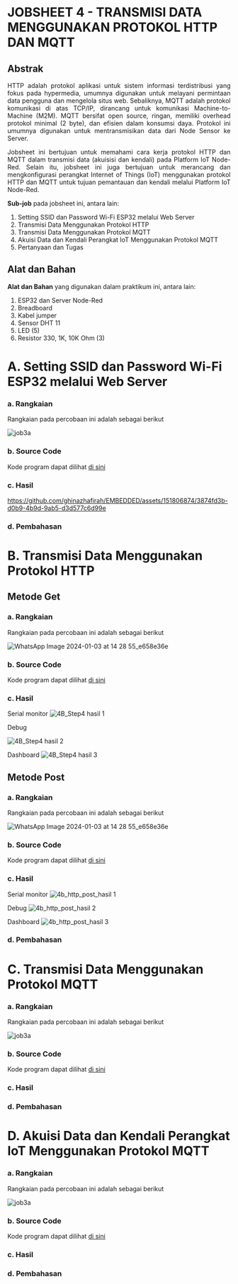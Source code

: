 # JOBSHEET 4 - TRANSMISI DATA MENGGUNAKAN PROTOKOL HTTP DAN MQTT

## Abstrak
<p align="justify">HTTP adalah protokol aplikasi untuk sistem informasi terdistribusi yang fokus pada hypermedia, umumnya digunakan untuk melayani permintaan data pengguna dan mengelola situs web. Sebaliknya, MQTT adalah protokol komunikasi di atas TCP/IP, dirancang untuk komunikasi Machine-to-Machine (M2M). MQTT bersifat open source, ringan, memiliki overhead protokol minimal (2 byte), dan efisien dalam konsumsi daya. Protokol ini umumnya digunakan untuk mentransmisikan data dari Node Sensor ke Server.</p>

<p align="justify">Jobsheet ini bertujuan untuk memahami cara kerja protokol HTTP dan MQTT dalam transmisi data (akuisisi dan kendali) pada Platform IoT Node-Red. Selain itu, jobsheet ini juga bertujuan untuk merancang dan mengkonfigurasi perangkat Internet of Things (IoT) menggunakan protokol HTTP dan MQTT untuk tujuan pemantauan dan kendali melalui Platform IoT Node-Red.</p>

**Sub-job** pada jobsheet ini, antara lain:
1. Setting SSID dan Password Wi-Fi ESP32 melalui Web Server
2. Transmisi Data Menggunakan Protokol HTTP
3. Transmisi Data Menggunakan Protokol MQTT
4. Akuisi Data dan Kendali Perangkat IoT Menggunakan Protokol MQTT
5. Pertanyaan dan Tugas

## Alat dan Bahan
**Alat dan Bahan** yang digunakan dalam praktikum ini, antara lain:
1. ESP32 dan Server Node-Red
2. Breadboard
3. Kabel jumper
4. Sensor DHT 11
5. LED (5)
6. Resistor 330, 1K, 10K Ohm (3)

# A. Setting SSID dan Password Wi-Fi ESP32 melalui Web Server

### a. Rangkaian
Rangkaian pada percobaan ini adalah sebagai berikut

![job3a](https://github.com/iamanisaamalia/sistemembedded/assets/147674408/a37af924-187d-41d9-8d78-a6316d5a189b)


### b. Source Code
Kode program dapat dilihat <a href="https://github.com/ghinazhafirah/EMBEDDED/blob/main/JOB%204/a.%20Setting%20SSID%20dan%20Password%20Wi-Fi%20ESP32%20melalui%20Web%20Server/JOB_4_A.ino">di sini</a>

### c. Hasil 

https://github.com/ghinazhafirah/EMBEDDED/assets/151806874/3874fd3b-d0b9-4b9d-9ab5-d3d577c6d99e

### d. Pembahasan

# B. Transmisi Data Menggunakan Protokol HTTP
## Metode Get
### a. Rangkaian
Rangkaian pada percobaan ini adalah sebagai berikut

![WhatsApp Image 2024-01-03 at 14 28 55_e658e36e](https://github.com/ghinazhafirah/EMBEDDED/assets/151806874/afc9a6c2-d5d9-49c3-b17e-478941ce97af)

### b. Source Code
Kode program dapat dilihat <a href="https://github.com/ghinazhafirah/EMBEDDED/blob/main/JOB%204/b.%20Transmisi%20Data%20Menggunakan%20Protokol%20HTTP/4b_Http_Get/4b_step4/4b_step4.ino">di sini</a>

### c. Hasil 

Serial monitor
![4B_Step4 hasil 1](https://github.com/ghinazhafirah/EMBEDDED/assets/151806874/70367b87-6a21-406c-b975-dd27eabb3158)

Debug

![4B_Step4 hasil 2](https://github.com/ghinazhafirah/EMBEDDED/assets/151806874/e15aef80-80d5-4a2b-b514-7fd18ffb5c6d)

Dashboard
![4B_Step4 hasil 3](https://github.com/ghinazhafirah/EMBEDDED/assets/151806874/551d1bac-baac-4651-8f10-3e54c10a536c)

## Metode Post
### a. Rangkaian
Rangkaian pada percobaan ini adalah sebagai berikut

![WhatsApp Image 2024-01-03 at 14 28 55_e658e36e](https://github.com/ghinazhafirah/EMBEDDED/assets/151806874/5370634c-3a3b-4f71-be4e-d13be8a2b8e9)

### b. Source Code
Kode program dapat dilihat <a href="https://github.com/ghinazhafirah/EMBEDDED/blob/main/JOB%204/b.%20Transmisi%20Data%20Menggunakan%20Protokol%20HTTP/4b_Http_Post/4b_http_post/4b_http_post.ino">di sini</a>

### c. Hasil 

Serial monitor
![4b_http_post_hasil 1](https://github.com/ghinazhafirah/EMBEDDED/assets/151806874/716bf2ff-78e6-4805-861a-fa7d8c4295e0)

Debug
![4b_http_post_hasil 2](https://github.com/ghinazhafirah/EMBEDDED/assets/151806874/c5db590e-23cd-464a-a98a-575d925f5c59)

Dashboard
![4b_http_post_hasil 3](https://github.com/ghinazhafirah/EMBEDDED/assets/151806874/fd516aa8-9a46-4f88-8e15-a4c688fae722)

### d. Pembahasan

# C. Transmisi Data Menggunakan Protokol MQTT

### a. Rangkaian
Rangkaian pada percobaan ini adalah sebagai berikut

![job3a](https://github.com/iamanisaamalia/sistemembedded/assets/147674408/a37af924-187d-41d9-8d78-a6316d5a189b)


### b. Source Code
Kode program dapat dilihat <a href="">di sini</a>

### c. Hasil 


### d. Pembahasan

# D. Akuisi Data dan Kendali Perangkat IoT Menggunakan Protokol MQTT

### a. Rangkaian
Rangkaian pada percobaan ini adalah sebagai berikut

![job3a](https://github.com/iamanisaamalia/sistemembedded/assets/147674408/a37af924-187d-41d9-8d78-a6316d5a189b)


### b. Source Code
Kode program dapat dilihat <a href="">di sini</a>

### c. Hasil 


### d. Pembahasan
